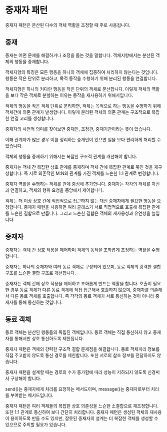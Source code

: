 # 중재자 패턴

중재자 패턴은 분산된 다수의 객체 역활을 조정할 때 주로 사용됩니다.

 

## 중재

중재는 어떤 문제를 해결하거나 조정을 돕는 것을 말합니다. 객체지향에서는 분산된 객체의 행동을 중재합니다.


객체지향의 특징은 모든 행동을 하나의 객체에 집중하여 처리하지 않는다는 것입니다. 행동은 작은 단위로 분리하고, 목적 동작을 수행하기 위해 분리된 행동을 연결합니다.


객체지향은 하나의 커다란 행동을 작은 단위의 객체로 분산합니다. 이렇게 객체의 역활을 보다 작은 객체로 분할하는 이유는 동작을 재사용하기 위해서입니다.

 

객체의 행동을 작은 객체 단위로 분리하면, 객체는 목적으로 하는 행동을 수행하기 위해 객체간에 의존 관계가 발생합니다. 이렇게 분리된 객체의 의존 관계는 구조적으로 복잡한 연결 고리를 생성합니다.

 

중재자의 사전적 의미를 찾아보면 중재인, 조정관, 중재기관이라는 뜻이 있습니다.

이해 관계자가 많은 경우 이를 정리하는 중개인이 있으면 일을 보다 편리하게 처리할 수 있습니다.

 

객체의 행동을 중재하기 위해서는 복잡한 구조적 관계를 개선해야 합니다.

중재자는 객체 간 복잡한 상호 관계를 중재하며 객체 간에 복잡한 관계로 묶인 것을 재구성합니다. 즉 서로 의존적인 M:N의 관계를 가진 객체를 느슨한 1:1 관계로 변경합니다.

 

중재자 역활을 수행하는 객체를 관계 중심에 추가합니다. 중재자는 각각의 객체를 자신과 연결하고, 객체의 행위 요청을 중앙에서 제어합니다.


객체는 더 이상 상호 간에 직접적으로 접근하지 않는 대신 중재자에게 필요한 행동을 요청합니다. 중재자 패턴을 사용하면 여러 클래스가 서로 직접적으로 호출해 복잡한 관계를 느슨한 결합으로 만듭니다. 그리고 느슨한 결합은 객체의 재사용성과 유연성을 높입니다.

 

## 중재자
중재자는 객체 간 상호 작용을 제어하며 객체의 동작을 조화롭게 조정하는 역활을 수행합니다.

 

중재자는 하나의 중재자와 여러 동료 객체로 구성되어 있으며, 동료 객체의 강력한 결합 구조를 느슨한 결합 구조로 개선합니다.

 

중재자는 객체 간에 상호 작용을 제어하고 조화롭게 만드는 역활을 합니다. 호출이 필요한 경우 동료 객체가 다른 동료 객체에 직접 접근해서 호출하지 않으며, 중재자를 의존해서 다른 동료 객체를 호출합니다. 즉 각각의 동료 객체가 서로 통신하는 것이 아니라 중재자를 통해 통신하는 것입니다.

 
 

## 동료 객체
동료 객체는 분산된 행동들의 독립된 객체입니다. 동료 객체는 직접 통신하지 않고 중재자를 통해서만 상호 통신하도록 제한됩니다.

 

중재자 패턴은 객체의 강력한 구조적 결합 문제점을 해결합니다. 동료 객체끼리 정보를 직접 주고받지 않도록 통신 경로를 제한합니다. 또한 서로의 참조 정보를 전달하지도 않습니다.

 

중재자 패턴을 설계할 때는 경로의 수가 증가함에 따라 성능이 저하되지 않도록 신경써서 구상해야 합니다.


send()는 중재자에게 처리를 요청하는 메서드이며, message()는 중재자로부터 처리를 부여받는 메서드입니다.

 

중재자 패턴은 여러 객체들의 복잡한 상호 의존성을 느슨한 소결합으로 재조정합니다. 또한 1:1 관계로 통신하여 보다 간단히 처리합니다. 중재자 패턴은 생성된 객체의 재사용이 용이하도록 만들 수도 있지만, 잘못된 중재자의 설계는 더 복잡한 객체를 생성할 수 있으므로 주의할 필요가 있습니다.
